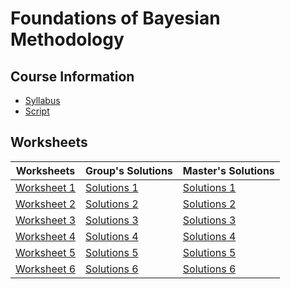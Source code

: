 # Foundations of Bayesian Methodology

## Course Information

* [Syllabus](Info/syllabus_STA421_FBM_FS22.pdf)
* [Script](Script/script_fbm2022_chapters_1-8.pdf)

## Worksheets

| Worksheets                                   | Group's Solutions                                            | Master's Solutions                                    |
| -------------------------------------------- | ------------------------------------------------------------ | ----------------------------------------------------- |
| [Worksheet 1](./01WorkSheet/01worksheet.pdf) | [Solutions 1](./01WorkSheet/01worksheet-Goliath/01worksheet-Goliath.pdf) | [Solutions 1](./01WorkSheet/01worksheet_solution.pdf) |
| [Worksheet 2](./02WorkSheet/02worksheet.pdf) | [Solutions 2](./02WorkSheet/02worksheet-Goliath/02worksheet-Goliath.pdf) | [Solutions 2](./02WorkSheet/02worksheet_solution.pdf) |
| [Worksheet 3](./03WorkSheet/03worksheet.pdf) | [Solutions 3](./03WorkSheet/03worksheet-Goliath/03worksheet-Goliath.pdf) | [Solutions 3](./03WorkSheet/03worksheet_solution.pdf) |
| [Worksheet 4](./04WorkSheet/04worksheet.pdf) | [Solutions 4](./04WorkSheet/04worksheet-Goliath/04worksheet-Goliath.pdf) | [Solutions 4](./04WorkSheet/04worksheet_solution.pdf) |
| [Worksheet 5](./05WorkSheet/05worksheet.pdf) | [Solutions 5](./05WorkSheet/05worksheet-Goliath/05worksheet-Goliath.pdf) | [Solutions 5](./05WorkSheet/05worksheet_solution.pdf) |
| [Worksheet 6](./06WorkSheet/06worksheet.pdf) | [Solutions 6](./06WorkSheet/06worksheet-Goliath/06worksheet-Goliath.pdf) | [Solutions 6](./06WorkSheet/06worksheet_solution.pdf) |
